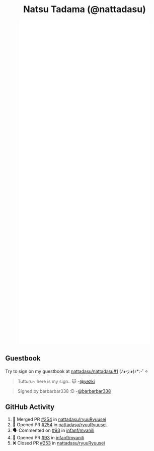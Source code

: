 <div align="center">

# Natsu Tadama (@nattadasu)

![Github Metrics](github-metrics.svg)
</div>

## Guestbook

Try to sign on my guestbook at [nattadasu/nattadasu#1](https://github.com/nattadasu/nattadasu/issues/1) (ﾉ◕ヮ◕)ﾉ\*:･ﾟ✧

<!--START:guestbook-->
> Tutturu~  here is my sign.. :smiley_cat: 
-[@yezki](https://github.com/yezki)

> Signed by barbarbar338 :D
-[@barbarbar338](https://github.com/barbarbar338)
<!--END:guestbook-->

## GitHub Activity
<!--START_SECTION:activity-->
1. 🎉 Merged PR [#254](https://github.com/nattadasu/ryuuRyuusei/pull/254) in [nattadasu/ryuuRyuusei](https://github.com/nattadasu/ryuuRyuusei)
2. 💪 Opened PR [#254](https://github.com/nattadasu/ryuuRyuusei/pull/254) in [nattadasu/ryuuRyuusei](https://github.com/nattadasu/ryuuRyuusei)
3. 🗣 Commented on [#93](https://github.com/infanf/myanili/pull/93#issuecomment-2851655992) in [infanf/myanili](https://github.com/infanf/myanili)
4. 💪 Opened PR [#93](https://github.com/infanf/myanili/pull/93) in [infanf/myanili](https://github.com/infanf/myanili)
5. ❌ Closed PR [#253](https://github.com/nattadasu/ryuuRyuusei/pull/253) in [nattadasu/ryuuRyuusei](https://github.com/nattadasu/ryuuRyuusei)
<!--END_SECTION:activity-->
